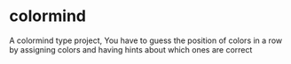 # colormind
A colormind type project, You have to guess the position of colors in a row by assigning colors and having hints about which ones are correct
